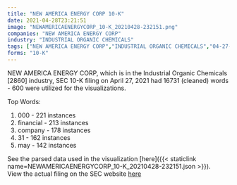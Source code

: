 ```yaml
---
title: "NEW AMERICA ENERGY CORP 10-K"
date: 2021-04-28T23:21:51
image: "NEWAMERICAENERGYCORP_10-K_20210428-232151.png"
companies: "NEW AMERICA ENERGY CORP"
industry: "INDUSTRIAL ORGANIC CHEMICALS"
tags: ["NEW AMERICA ENERGY CORP","INDUSTRIAL ORGANIC CHEMICALS","04-27-2021","10-K"]
forms: "10-K"
---
```

NEW AMERICA ENERGY CORP, which is in the Industrial Organic Chemicals [2860] industry, SEC 10-K filing on April 27, 2021 had 16731 (cleaned) words - 600 were utilized for the visualizations.

Top Words:
1. 000 - 221 instances
2. financial - 213 instances
3. company - 178 instances
4. 31 - 162 instances
5. may - 142 instances


See the parsed data used in the visualization [here]({{< staticlink name=NEWAMERICAENERGYCORP_10-K_20210428-232151.json >}}).  
View the actual filing on the SEC website [here](https://www.sec.gov/Archives/edgar/data/1373853/0001393905-21-000216.txt)